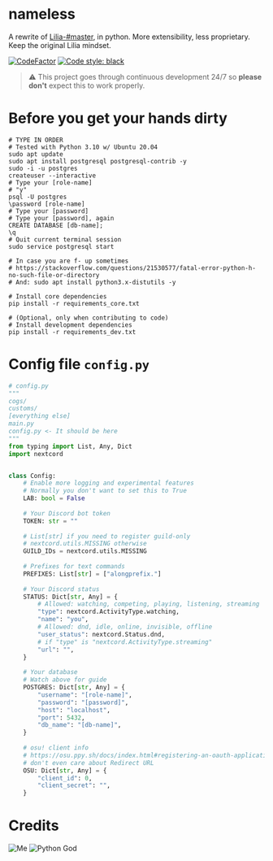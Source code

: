 # nameless

A rewrite of [Lilia-#master](https://github.com/Lilia-Workshop/Lilia/tree/master), in python. More extensibility, less proprietary. Keep the original Lilia mindset.

[![CodeFactor](https://www.codefactor.io/repository/github/lilia-workshop/nameless/badge)](https://www.codefactor.io/repository/github/lilia-workshop/nameless)
[![Code style: black](https://img.shields.io/badge/code%20style-black-000000.svg)](https://github.com/psf/black)

> ⚠️ This project goes through continuous development 24/7 so **please don't** expect this to work properly.

# Before you get your hands dirty
```shell
# TYPE IN ORDER
# Tested with Python 3.10 w/ Ubuntu 20.04
sudo apt update
sudo apt install postgresql postgresql-contrib -y
sudo -i -u postgres
createuser --interactive
# Type your [role-name]
# "y"
psql -U postgres
\password [role-name]
# Type your [password]
# Type your [password], again
CREATE DATABASE [db-name];
\q
# Quit current terminal session
sudo service postgresql start

# In case you are f- up sometimes
# https://stackoverflow.com/questions/21530577/fatal-error-python-h-no-such-file-or-directory
# And: sudo apt install python3.x-distutils -y

# Install core dependencies
pip install -r requirements_core.txt

# (Optional, only when contributing to code)
# Install development dependencies
pip install -r requirements_dev.txt 
```

# Config file `config.py`
```python
# config.py
"""
cogs/
customs/
[everything else]
main.py
config.py <- It should be here
"""
from typing import List, Any, Dict
import nextcord


class Config:
    # Enable more logging and experimental features
    # Normally you don't want to set this to True
    LAB: bool = False
    
    # Your Discord bot token
    TOKEN: str = ""
    
    # List[str] if you need to register guild-only
    # nextcord.utils.MISSING otherwise
    GUILD_IDs = nextcord.utils.MISSING
    
    # Prefixes for text commands
    PREFIXES: List[str] = ["alongprefix."]
    
    # Your Discord status
    STATUS: Dict[str, Any] = {
        # Allowed: watching, competing, playing, listening, streaming
        "type": nextcord.ActivityType.watching,
        "name": "you",
        # Allowed: dnd, idle, online, invisible, offline
        "user_status": nextcord.Status.dnd,
        # if "type" is "nextcord.ActivityType.streaming"
        "url": "",
    }
    
    # Your database
    # Watch above for guide
    POSTGRES: Dict[str, Any] = {
        "username": "[role-name]",
        "password": "[password]",
        "host": "localhost",
        "port": 5432,
        "db_name": "[db-name]",
    }
    
    # osu! client info
    # https://osu.ppy.sh/docs/index.html#registering-an-oauth-application
    # don't even care about Redirect URL
    OSU: Dict[str, Any] = {
        "client_id": 0,
        "client_secret": "",
    }
```

# Credits
![Me](https://img.shields.io/badge/%E2%9D%A4%EF%B8%8FMade%20with%20love%20by-Swyrin%237193-red?style=for-the-badge&logo=discord)
![Python God](https://img.shields.io/badge/Python%20God-C%C3%A1o%20trong%20s%C3%A1ng%238029-blue?style=for-the-badge&logo=python)